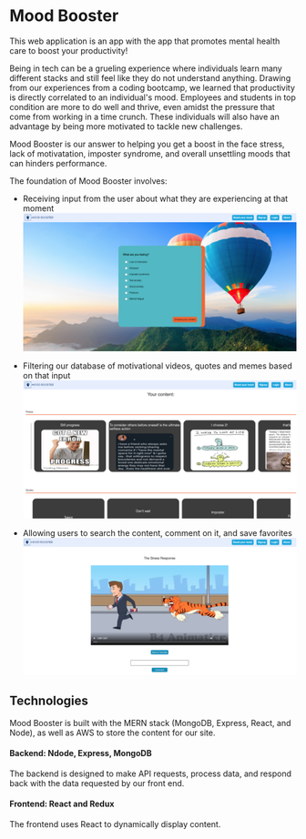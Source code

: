 # Mood Booster

This web application is an app with the app that promotes mental health care to boost your productivity!

Being in tech can be a grueling experience where individuals learn many different stacks and still feel like they do not understand anything. Drawing from our experiences from a coding bootcamp, we learned that productivity is directly correlated to an individual's mood. Employees and students in top condition are more to do well and thrive, even amidst the pressure that come from working in a time crunch. These individuals will also have an advantage by being more motivated to tackle new challenges.

Mood Booster is our answer to helping you get a boost in the face stress, lack of motivatation, imposter syndrome, and overall unsettling moods that can hinders performance.

The foundation of Mood Booster involves:

- Receiving input from the user about what they are experiencing at that moment
![Screenshot](/readme_photos/form.png)

- Filtering our database of motivational videos, quotes and memes based on that input
![Screenshot](/readme_photos/index.png)


- Allowing users to search the content, comment on it, and save favorites
![Screenshot](/readme_photos/show.png)

## Technologies

Mood Booster is built with the MERN stack (MongoDB, Express, React, and Node), as well as AWS to store the content for our site.

#### Backend: Ndode, Express, MongoDB

The backend is designed to make API requests, process data, and respond back with the data requested by our front end.

#### Frontend: React and Redux

The frontend uses React to dynamically display content.

